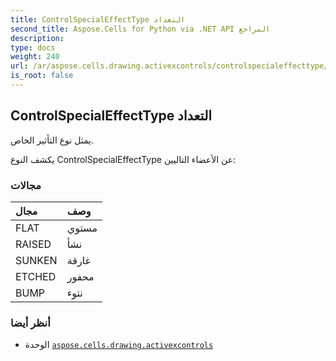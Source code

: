 ```yaml
---
title: ControlSpecialEffectType التعداد
second_title: Aspose.Cells for Python via .NET API المراجع
description:
type: docs
weight: 240
url: /ar/aspose.cells.drawing.activexcontrols/controlspecialeffecttype/
is_root: false
---
```

##  ControlSpecialEffectType التعداد
يمثل نوع التأثير الخاص.



يكشف النوع ControlSpecialEffectType عن الأعضاء التاليين:

###  مجالات
| مجال| وصف|
| :- | :- |
| FLAT | مستوي|
| RAISED | نشأ|
| SUNKEN | غارقة|
| ETCHED | محفور|
| BUMP | نتوء|



###  أنظر أيضا
* الوحدة [`aspose.cells.drawing.activexcontrols`](..)

